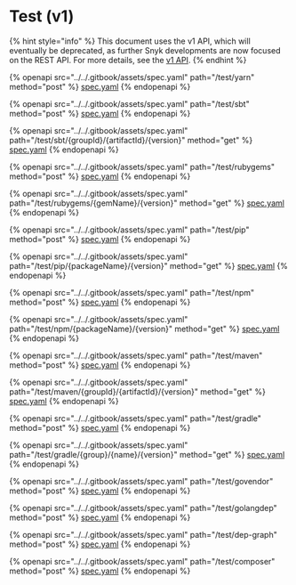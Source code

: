 # Test (v1)

{% hint style="info" %}
This document uses the v1 API, which will eventually be deprecated, as further Snyk developments are now focused on the REST API. For more details, see the [v1 API](../v1-api.md).
{% endhint %}

{% openapi src="../../.gitbook/assets/spec.yaml" path="/test/yarn" method="post" %}
[spec.yaml](../../.gitbook/assets/spec.yaml)
{% endopenapi %}

{% openapi src="../../.gitbook/assets/spec.yaml" path="/test/sbt" method="post" %}
[spec.yaml](../../.gitbook/assets/spec.yaml)
{% endopenapi %}

{% openapi src="../../.gitbook/assets/spec.yaml" path="/test/sbt/{groupId}/{artifactId}/{version}" method="get" %}
[spec.yaml](../../.gitbook/assets/spec.yaml)
{% endopenapi %}

{% openapi src="../../.gitbook/assets/spec.yaml" path="/test/rubygems" method="post" %}
[spec.yaml](../../.gitbook/assets/spec.yaml)
{% endopenapi %}

{% openapi src="../../.gitbook/assets/spec.yaml" path="/test/rubygems/{gemName}/{version}" method="get" %}
[spec.yaml](../../.gitbook/assets/spec.yaml)
{% endopenapi %}

{% openapi src="../../.gitbook/assets/spec.yaml" path="/test/pip" method="post" %}
[spec.yaml](../../.gitbook/assets/spec.yaml)
{% endopenapi %}

{% openapi src="../../.gitbook/assets/spec.yaml" path="/test/pip/{packageName}/{version}" method="get" %}
[spec.yaml](../../.gitbook/assets/spec.yaml)
{% endopenapi %}

{% openapi src="../../.gitbook/assets/spec.yaml" path="/test/npm" method="post" %}
[spec.yaml](../../.gitbook/assets/spec.yaml)
{% endopenapi %}

{% openapi src="../../.gitbook/assets/spec.yaml" path="/test/npm/{packageName}/{version}" method="get" %}
[spec.yaml](../../.gitbook/assets/spec.yaml)
{% endopenapi %}

{% openapi src="../../.gitbook/assets/spec.yaml" path="/test/maven" method="post" %}
[spec.yaml](../../.gitbook/assets/spec.yaml)
{% endopenapi %}

{% openapi src="../../.gitbook/assets/spec.yaml" path="/test/maven/{groupId}/{artifactId}/{version}" method="get" %}
[spec.yaml](../../.gitbook/assets/spec.yaml)
{% endopenapi %}

{% openapi src="../../.gitbook/assets/spec.yaml" path="/test/gradle" method="post" %}
[spec.yaml](../../.gitbook/assets/spec.yaml)
{% endopenapi %}

{% openapi src="../../.gitbook/assets/spec.yaml" path="/test/gradle/{group}/{name}/{version}" method="get" %}
[spec.yaml](../../.gitbook/assets/spec.yaml)
{% endopenapi %}

{% openapi src="../../.gitbook/assets/spec.yaml" path="/test/govendor" method="post" %}
[spec.yaml](../../.gitbook/assets/spec.yaml)
{% endopenapi %}

{% openapi src="../../.gitbook/assets/spec.yaml" path="/test/golangdep" method="post" %}
[spec.yaml](../../.gitbook/assets/spec.yaml)
{% endopenapi %}

{% openapi src="../../.gitbook/assets/spec.yaml" path="/test/dep-graph" method="post" %}
[spec.yaml](../../.gitbook/assets/spec.yaml)
{% endopenapi %}

{% openapi src="../../.gitbook/assets/spec.yaml" path="/test/composer" method="post" %}
[spec.yaml](../../.gitbook/assets/spec.yaml)
{% endopenapi %}
